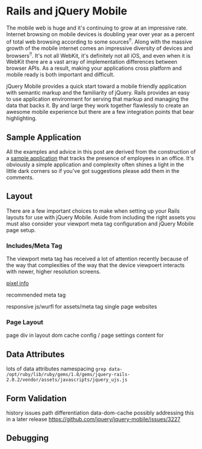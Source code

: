 # Rails and jQuery Mobile

The mobile web is huge and it's continuing to grow at an impressive rate. Internet browsing on mobile devices is doubling year over year as a percent of total web browsing according to some sources<sup>!!</sup>. Along with the massive growth of the mobile internet comes an impressive diversity of devices and browsers<sup>!!</sup>. It's not all WebKit, it's definitely not all iOS, and even when it is WebKit there are a vast array of implementation differences between browser APIs. As a result, making your applications cross platform and mobile ready is both important and difficult.

jQuery Mobile provides a quick start toward a mobile friendly application with semantic markup and the familiarity of jQuery. Rails provides an easy to use application environment for serving that markup and managing the data that backs it. By and large they work together flawlessly to create an awesome mobile experience but there are a few integration points that bear highlighting.

## Sample Application

All the examples and advice in this post are derived from the construction of a [sample application](https://github.com/johnbender/rails-jqm) that tracks the presence of employees in an office. It's obviously a simple application and complexity often shines a light in the little dark corners so if you've got suggestions please add them in the comments.

## Layout

There are a few important choices to make when setting up your Rails layouts for use with jQuery Mobile. Aside from including the right assets you must also consider your viewport meta tag configuration and jQuery Mobile page setup.

### Includes/Meta Tag

The viewport meta tag has received a lot of attention recently because of the way that complexities of the way that the device viewpoert interacts with newer, higher resolution screens.

[pixel info](http://www.quirksmode.org/blog/archives/2010/04/a_pixel_is_not.html)

recommended meta tag

responsive js/wurfl for assets/meta tag single page websites

### Page Layout

page div in layout
dom cache config / page settings
content for

## Data Attributes

lots of data attributes
namespacing
`grep data- /opt/ruby/lib/ruby/gems/1.8/gems/jquery-rails-2.0.2/vendor/assets/javascripts/jquery_ujs.js`

## Form Validation

history issues
path differentiation
data-dom-cache
possibly addressing this in a later release https://github.com/jquery/jquery-mobile/issues/3227

## Debugging

